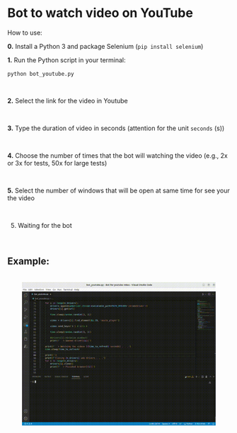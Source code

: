 # Bot to watch video on YouTube

How to use:

**0.** Install a Python 3 and package Selenium (`pip install selenium`)

**1.** Run the Python script in your terminal:
```
python bot_youtube.py
```

<br/>

**2.** Select the link for the video in Youtube

<br/>

**3.** Type the duration of video in seconds (attention for the unit `seconds` (s))

<br/>

**4.** Choose the number of times  that the bot will watching the video (e.g., 2x or 3x for tests, 50x for large tests)

<br/>

**5.** Select the number of windows that will be open at same time for see your the video

<br/>

5. Waiting for the bot

<br/>


## Example:

<br/>

<div style="text-align: center;">
  <img src="./images/lanczos.gif" height="87%" width="87%">
</div>

<br/>

